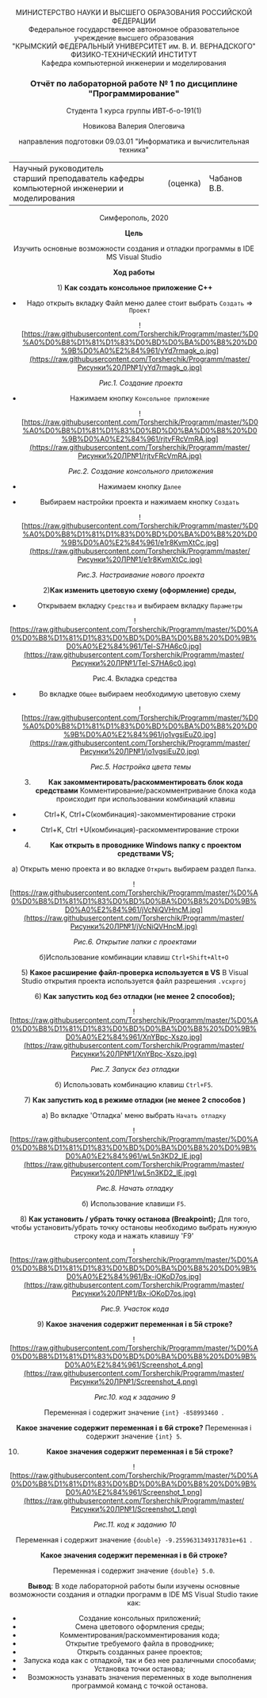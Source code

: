 <center>МИНИСТЕРСТВО НАУКИ  И ВЫСШЕГО ОБРАЗОВАНИЯ РОССИЙСКОЙ ФЕДЕРАЦИИ  

<center>Федеральное государственное автономное образовательное учреждение высшего образования  

  <center>"КРЫМСКИЙ ФЕДЕРАЛЬНЫЙ УНИВЕРСИТЕТ им. В. И. ВЕРНАДСКОГО"  

<center>ФИЗИКО-ТЕХНИЧЕСКИЙ ИНСТИТУТ  

<center>Кафедра компьютерной инженерии и моделирования



### Отчёт по лабораторной работе № 1  по дисциплине "Программирование"

Студента 1 курса группы  ИВТ-б-о-191(1)  

Новикова Валерия Олеговича

направления подготовки  09.03.01 "Информатика и вычислительная техника" 

<table>
<tr><td>Научный руководитель<br/> старший преподаватель кафедры<br/> компьютерной 
инженерии и моделирования</td>
<td>(оценка)</td>
<td>Чабанов В.В.</td>
</tr>
</table>
<center>Симферополь, 2020

**Цель**

Изучить основные возможности создания и отладки программы в IDE MS Visual Studio

**Ход работы**

​	1) **Как создать консольное приложение С++**

- Надо открыть вкладку Файл меню далее  стоит выбрать `Создать`  => `Проект`

  ![https://raw.githubusercontent.com/Torsherchik/Programm/master/%D0%A0%D0%B8%D1%81%D1%83%D0%BD%D0%BA%D0%B8%20%D0%9B%D0%A0%E2%84%961/yYd7rmagk_o.jpg](https://raw.githubusercontent.com/Torsherchik/Programm/master/Рисунки%20ЛР№1/yYd7rmagk_o.jpg)

  ​																*Рис.1. Создание проекта*

- Нажимаем кнопку `Консольное приложение` 

  ![https://raw.githubusercontent.com/Torsherchik/Programm/master/%D0%A0%D0%B8%D1%81%D1%83%D0%BD%D0%BA%D0%B8%20%D0%9B%D0%A0%E2%84%961/rjtvFRcVmRA.jpg](https://raw.githubusercontent.com/Torsherchik/Programm/master/Рисунки%20ЛР№1/rjtvFRcVmRA.jpg)
  
  ​														*Рис.2. Создание консольного приложения* 
  
- Нажимаем кнопку `Далее`


- Выбираем настройки проекта и нажимаем кнопку `Создать`

  ![https://raw.githubusercontent.com/Torsherchik/Programm/master/%D0%A0%D0%B8%D1%81%D1%83%D0%BD%D0%BA%D0%B8%20%D0%9B%D0%A0%E2%84%961/e1r8KvmXtCc.jpg](https://raw.githubusercontent.com/Torsherchik/Programm/master/Рисунки%20ЛР№1/e1r8KvmXtCc.jpg)

  ​											*Рис.3. Настраивание нового проекта*
  
  
  
  2)**Как изменить цветовую схему (оформление) среды,**


- Открываем вкладку `Средства`  и выбираем вкладку `Параметры`

​                                             ![https://raw.githubusercontent.com/Torsherchik/Programm/master/%D0%A0%D0%B8%D1%81%D1%83%D0%BD%D0%BA%D0%B8%20%D0%9B%D0%A0%E2%84%961/Tel-S7HA6c0.jpg](https://raw.githubusercontent.com/Torsherchik/Programm/master/Рисунки%20ЛР№1/Tel-S7HA6c0.jpg)

 ​																		Рис.4. Вкладка средства



- Во вкладке `Общее`  выбираем необходимую цветовую схему 

  ![https://raw.githubusercontent.com/Torsherchik/Programm/master/%D0%A0%D0%B8%D1%81%D1%83%D0%BD%D0%BA%D0%B8%20%D0%9B%D0%A0%E2%84%961/jo1vgsiEuZ0.jpg](https://raw.githubusercontent.com/Torsherchik/Programm/master/Рисунки%20ЛР№1/jo1vgsiEuZ0.jpg)

  ​															 *Рис.5. Настройка цвета темы*

  

  3) **Как закомментировать/раскомментировать блок кода средствами**
  Комментирование/раскомментривание блока кода происходит при использовании комбинаций клавиш

- Ctrl+K, Ctrl+C(комбинация)-закомментирование строки 

- Ctrl+K, Ctrl +U(комбинация)-раскомментирование строки 

  4) **Как открыть в проводнике Windows папку с проектом средствами VS;**

a) Открыть меню проекта и во вкладке `Открыть`  выбираем раздел `Папка`.

![https://raw.githubusercontent.com/Torsherchik/Programm/master/%D0%A0%D0%B8%D1%81%D1%83%D0%BD%D0%BA%D0%B8%20%D0%9B%D0%A0%E2%84%961/jVcNiQVHncM.jpg](https://raw.githubusercontent.com/Torsherchik/Programm/master/Рисунки%20ЛР№1/jVcNiQVHncM.jpg) 

​															*Рис.6. Открытие папки с проектами*

б)Использование комбинации клавиш `Ctrl+Shift+Alt+O`

​	5) **Какое расширение файл-проверка используется в VS**
В Visual Studio открытия проекта используется файл разрешения `.vcxproj`

​	6) **Как запустить код без отладки (не менее 2 способов);**

![https://raw.githubusercontent.com/Torsherchik/Programm/master/%D0%A0%D0%B8%D1%81%D1%83%D0%BD%D0%BA%D0%B8%20%D0%9B%D0%A0%E2%84%961/XnYBpc-Xszo.jpg](https://raw.githubusercontent.com/Torsherchik/Programm/master/Рисунки%20ЛР№1/XnYBpc-Xszo.jpg)

​													*Рис.7. Запуск без отладки*

б) Использовать комбинацию клавиш `Ctrl+F5`.

​	7) **Как запустить код в режиме отладки (не менее 2 способов )**

а) Во вкладке 'Отладка' меню выбрать `Начать отладку`

![https://raw.githubusercontent.com/Torsherchik/Programm/master/%D0%A0%D0%B8%D1%81%D1%83%D0%BD%D0%BA%D0%B8%20%D0%9B%D0%A0%E2%84%961/wL5n3KD2_lE.jpg](https://raw.githubusercontent.com/Torsherchik/Programm/master/Рисунки%20ЛР№1/wL5n3KD2_lE.jpg)

​																*Рис.8. Начать отладку*

б) Использование клавиши `F5`.

​	8) **Как установить / убрать точку останова (Breakpoint);**
Для того, чтобы установить/убрать точку остановы необходимо выбрать нужную строку кода и нажать клавишу 'F9'		

![https://raw.githubusercontent.com/Torsherchik/Programm/master/%D0%A0%D0%B8%D1%81%D1%83%D0%BD%D0%BA%D0%B8%20%D0%9B%D0%A0%E2%84%961/Bx-iOKoD7os.jpg](https://raw.githubusercontent.com/Torsherchik/Programm/master/Рисунки%20ЛР№1/Bx-iOKoD7os.jpg)

​																	*Рис.9. Участок кода*

​	9) **Какое значения содержит переменная i в 5й строке?**

![https://raw.githubusercontent.com/Torsherchik/Programm/master/%D0%A0%D0%B8%D1%81%D1%83%D0%BD%D0%BA%D0%B8%20%D0%9B%D0%A0%E2%84%961/Screenshot_4.png](https://raw.githubusercontent.com/Torsherchik/Programm/master/Рисунки%20ЛР№1/Screenshot_4.png)

​														          *Рис.10. код к заданию 9*

Переменная i содержит значение `{int} -858993460 `.

**Какое значение содержит переменная i  в 6й строке?**
Переменная i содержит значение `{int} 5`.

10) **Какое значения содержит переменная i в 5й строке?**

![https://raw.githubusercontent.com/Torsherchik/Programm/master/%D0%A0%D0%B8%D1%81%D1%83%D0%BD%D0%BA%D0%B8%20%D0%9B%D0%A0%E2%84%961/Screenshot_1.png](https://raw.githubusercontent.com/Torsherchik/Programm/master/Рисунки%20ЛР№1/Screenshot_1.png)

​																		*Рис.11. код к заданию 10*

Переменная i содержит значение `{double} -9.2559631349317831e+61 `.

**Какое значения содержит переменная i в 6й строке?**

Переменная i содержит значение `{double} 5.0`.

**Вывод**: В ходе лабораторной работы были изучены основные возможности создания и отладки программ в IDE MS Visual Studio такие как:

- Создание консольных приложений;
- Смена цветового оформления среды;
- Комментирования/раскомментирования кода;
- Открытие требуемого файла в проводнике;
- Открыть созданных ранее проектов;
- Запуска кода как с отладкой, так и без нее различными способами;
- Установка точки останова;
- Возможность узнавать значения переменных в ходе выполнения программой команд с точкой останова.

